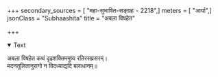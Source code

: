 +++
secondary_sources = [ "महा-सुभाषित-सङ्ग्रहः - 2218",]
meters = [ "आर्या",]
jsonClass = "Subhaashita"
title = "अबला विषहेत"

+++

<details open><summary>Text</summary>

अबला विषहेत कथं दृढशक्तिममुष्य रतिरसप्रसरम्।  
मदनतुलितानुरागो न विदध्याद्यदि बलाधानम्॥
</details>
